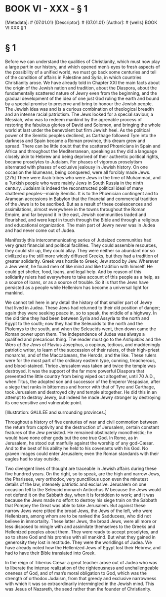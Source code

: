 # BOOK VI - XXX - § 1
[Metadata]: # {07.01.01}
[Descriptor]: # {07.01.01}
[Author]: # {wells}
BOOK VI
XXX
§ 1
# § 1
Before we can understand the qualities of Christianity, which must now play a
large part in our history, and which opened men’s eyes to fresh aspects of the
possibility of a unified world, we must go back some centuries and tell of the
condition of affairs in Palestine and Syria, in which countries Christianity
arose. We have already told in Chapter XXI the main facts about the origin of
the Jewish nation and tradition, about the Diaspora, about the fundamentally
scattered nature of Jewry even from the beginning, and the gradual development
of the idea of one just God ruling the earth and bound by a special promise to
preserve and bring to honour the Jewish people. The Jewish idea was and is a
curious combination of theological breadth and an intense racial patriotism.
The Jews looked for a special saviour, a Messiah, who was to redeem mankind by
the agreeable process of restoring the fabulous glories of David and Solomon,
and bringing the whole world at last under the benevolent but firm Jewish heel.
As the political power of the Semitic peoples declined, as Carthage followed
Tyre into the darkness and Spain became a Roman province, this dream grew and
spread. There can be little doubt that the scattered Phœnicians in Spain and
Africa and throughout the Mediterranean, speaking as they did a language
closely akin to Hebrew and being deprived of their authentic political rights,
became proselytes to Judaism. For phases of vigorous proselytism alternated
with phases of exclusive jealousy in Jewish history. On one occasion the
Idumeans, being conquered, were all forcibly made Jews.[275] There were Arab
tribes who were Jews in the time of Muhammad, and a Turkish people who were
mainly Jews in South Russia in the ninth century. Judaism is indeed the
reconstructed political ideal of many shattered peoples--mainly Semitic. It is
to the Phœnician contingent and to Aramean accessions in Babylon that the
financial and commercial tradition of the Jews is to be ascribed. But as a
result of these coalescences and assimilations, almost everywhere in the towns
throughout the Roman Empire, and far beyond it in the east, Jewish communities
traded and flourished, and were kept in touch through the Bible and through a
religious and educational organization. The main part of Jewry never was in
Judea and had never come out of Judea.

Manifestly this intercommunicating series of Judaized communities had very
great financial and political facilities. They could assemble resources, they
could stir up, they could allay. They were neither so abundant nor so civilized
as the still more widely diffused Greeks, but they had a tradition of greater
solidarity. Greek was hostile to Greek; Jew stood by Jew. Wherever a Jew went,
he found men of like mind and like tradition with himself. He could get
shelter, food, loans, and legal help. And by reason of this solidarity rulers
had everywhere to take account of this people as a help, as a source of loans,
or as a source of trouble. So it is that the Jews have persisted as a people
while Hellenism has become a universal light for mankind.

We cannot tell here in any detail the history of that smaller part of Jewry
that lived in Judea. These Jews had returned to their old position of danger;
again they were seeking peace in, so to speak, the middle of a highway. In the
old time they had been between Syria and Assyria to the north and Egypt to the
south; now they had the Seleucids to the north and the Ptolemys to the south,
and when the Seleucids went, then down came the Roman power upon them. The
independence of Judea was always a qualified and precarious thing. The reader
must go to the _Antiquities_ and the _Wars of the Jews_ of Flavius Josephus, a
copious, tedious, and maddeningly patriotic writer, to learn of the succession
of their rulers, of their high-priest monarchs, and of the Maccabæans, the
Herods, and the like. These rulers were for the most part of the ordinary
eastern type, cunning, treacherous, and blood-stained. Thrice Jerusalem was
taken and twice the temple was destroyed. It was the support of the far more
powerful Diaspora that prevented the little country from being wiped out
altogether, until 70 A.D., when Titus, the adopted son and successor of the
Emperor Vespasian, after a siege that ranks in bitterness and horror with that
of Tyre and Carthage, took Jerusalem and destroyed city and temple altogether.
He did this in an attempt to destroy Jewry, but indeed he made Jewry stronger
by destroying its one sensitive and vulnerable point.

[Illustration: GALILEE and surrounding provinces.]



Throughout a history of five centuries of war and civil commotion between the
return from captivity and the destruction of Jerusalem, certain constant
features of the Jew persisted. He remained obstinately monotheistic; he would
have none other gods but the one true God. In Rome, as in Jerusalem, he stood
out manfully against the worship of any god-Cæsar. And to the best of his
ability he held to his covenants with his God. No graven images could enter
Jerusalem; even the Roman standards with their eagles had to stay outside.

Two divergent lines of thought are traceable in Jewish affairs during these
five hundred years. On the right, so to speak, are the high and narrow Jews,
the Pharisees, very orthodox, very punctilious upon even the minutest details
of the law, intensely patriotic and exclusive. Jerusalem on one occasion fell
to the Seleucid monarch Antiochus IV because the Jews would not defend it on
the Sabbath day, when it is forbidden to work; and it was because the Jews made
no effort to destroy his siege train on the Sabbath that Pompey the Great was
able to take Jerusalem. But against these narrow Jews were pitted the broad
Jews, the Jews of the left, who were Hellenizers, among whom are to be ranked
the Sadducees, who did not believe in immortality. These latter Jews, the broad
Jews, were all more or less disposed to mingle with and assimilate themselves
to the Greeks and Hellenized peoples about them. They were ready to accept
proselytes, and so to share God and his promise with all mankind. But what they
gained in generosity they lost in rectitude. They were the worldlings of Judea.
We have already noted how the Hellenized Jews of Egypt lost their Hebrew, and
had to have their Bible translated into Greek.

In the reign of Tiberius Cæsar a great teacher arose out of Judea who was to
liberate the intense realization of the righteousness and unchallengeable
oneness of God, and of man’s moral obligation to God, which was the strength of
orthodox Judaism, from that greedy and exclusive narrowness with which it was
so extraordinarily intermingled in the Jewish mind. This was Jesus of Nazareth,
the seed rather than the founder of Christianity.

